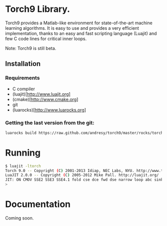 Torch9 Library.
===============

Torch9 provides a Matlab-like environment for state-of-the-art machine
learning algorithms. It is easy to use and provides a very efficient
implementation, thanks to an easy and fast scripting language (Luajit) and
few C code lines for critical inner loops.

Note: Torch9 is still beta.

Installation
------------

### Requirements

*   C compiler
*   (luajit)[http://www.luajit.org]
*   (cmake)[http://www.cmake.org]
*   git
*   (luarocks)[http://www.luarocks.org]

### Getting the last version from the git:

```sh
luarocks build https://raw.github.com/andresy/torch9/master/rocks/torch-git-0.rockspec
```

Running
=======
```sh
$ luajit -ltorch
Torch 9.0 -- Copyright (C) 2001-2013 Idiap, NEC Labs, NYU. http://www.torch.ch/
LuaJIT 2.0.0 -- Copyright (C) 2005-2012 Mike Pall. http://luajit.org/
JIT: ON CMOV SSE2 SSE3 SSE4.1 fold cse dce fwd dse narrow loop abc sink fuse
> 
```

Documentation
=============

Coming soon.


